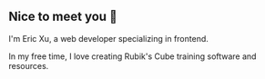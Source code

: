 ## Nice to meet you 👋

I'm Eric Xu, a web developer specializing in frontend.

In my free time, I love creating Rubik's Cube training software and resources.
